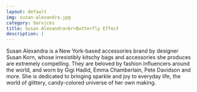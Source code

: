 ```yaml
---
layout: default
img: susan-alexandra.jpg
category: Services
title: Susan Alexandra<br>Butterfly Effect
description: |
---
```

  Susan Alexandra is a New York-based accessories brand by designer Susan Korn, whose irresistibly kitschy bags and accessories she produces are extremely compelling. They are beloved by fashion influencers around the world, and worn by Gigi Hadid, Emma Chamberlain, Pete Davidson and more. She is dedicated to bringing sparkle and joy to everyday life, the world of glittery, candy-colored universe of her own making.